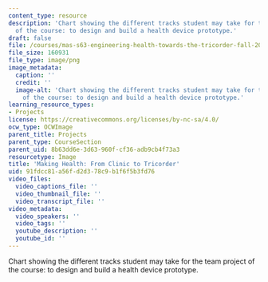 ```yaml
---
content_type: resource
description: 'Chart showing the different tracks student may take for the team project
  of the course: to design and build a health device prototype.'
draft: false
file: /courses/mas-s63-engineering-health-towards-the-tricorder-fall-2013/91fdcc81a56fd2d378c9b1f6f5b3fd76_syllabusfigure1.png
file_size: 160931
file_type: image/png
image_metadata:
  caption: ''
  credit: ''
  image-alt: 'Chart showing the different tracks student may take for the team project
    of the course: to design and build a health device prototype.'
learning_resource_types:
- Projects
license: https://creativecommons.org/licenses/by-nc-sa/4.0/
ocw_type: OCWImage
parent_title: Projects
parent_type: CourseSection
parent_uid: 8b63dd6e-3d63-960f-cf36-adb9cb4f73a3
resourcetype: Image
title: 'Making Health: From Clinic to Tricorder'
uid: 91fdcc81-a56f-d2d3-78c9-b1f6f5b3fd76
video_files:
  video_captions_file: ''
  video_thumbnail_file: ''
  video_transcript_file: ''
video_metadata:
  video_speakers: ''
  video_tags: ''
  youtube_description: ''
  youtube_id: ''
---
```

Chart showing the different tracks student may take for the team project of the course: to design and build a health device prototype.